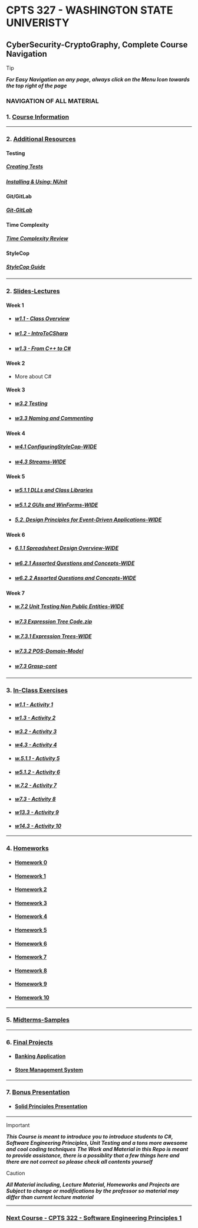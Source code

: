 # CPTS 327 - WASHINGTON STATE UNIVERISTY
## CyberSecurity-CryptoGraphy, Complete Course Navigation

> [!TIP]
> ***For Easy Navigation on any page, always click on the Menu Icon towards the top right of the page***

### NAVIGATION OF ALL MATERIAL 

### 1. [Course Information](https://github.com/MarkShinozaki/CPTS321-SoftwareEngineeringPrinciples/tree/Course-Information)

---

### 2. [Additional Resources](https://github.com/MarkShinozaki/CPTS321-SoftwareEngineeringPrinciples/blob/Additional-Resources/README.md)

#### Testing 
##### [Creating Tests](https://github.com/MarkShinozaki/CPTS321-SoftwareEngineeringPrinciples/blob/Additional-Resources/CptS%20321-NUnit-Creating%20and%20running%20tests.pdf)
##### [Installing & Using: NUnit](https://github.com/MarkShinozaki/CPTS321-SoftwareEngineeringPrinciples/blob/Additional-Resources/CptS%20321-NUnit-How-to%20setup%20on%20VS%202019.pdf)

#### Git/GitLab
##### [Git-GitLab](https://github.com/MarkShinozaki/CPTS321-SoftwareEngineeringPrinciples/blob/Additional-Resources/Git-GitLab-Review.pdf)

#### Time Complexity
##### [Time Complexity Review](https://github.com/MarkShinozaki/CPTS321-SoftwareEngineeringPrinciples/blob/Additional-Resources/w1.3.2%20Brief%20time%20complexity%20review.pdf)

#### StyleCop
##### [StyleCop Guide](https://github.com/MarkShinozaki/CPTS321-SoftwareEngineeringPrinciples/blob/Additional-Resources/CptS%20321-StyleCop-How-to.pdf)
---

### 2. [Slides-Lectures](https://github.com/MarkShinozaki/CPTS321-SoftwareEngineeringPrinciples/tree/Lectures-Slides)

#### Week 1
- ##### [w1.1 - Class Overview](https://github.com/MarkShinozaki/CPTS321-SoftwareEngineeringPrinciples/blob/LectureMaterial/w1.1.%20Class%20overview.pdf)
- ##### [w1.2 - IntroToCSharp](https://github.com/MarkShinozaki/CPTS321-SoftwareEngineeringPrinciples/blob/LectureMaterial/w1.2.%20IntroToCSharp.pdf)
- ##### [w1.3 - From C++ to C#](https://github.com/MarkShinozaki/CPTS321-SoftwareEngineeringPrinciples/blob/LectureMaterial/w1.3%20FROM%20C%2B%2B%20TO%20C%23.jpeg)

#### Week 2
- More about C#

#### Week 3
- ##### [w3.2 Testing](https://github.com/MarkShinozaki/CPTS321-SoftwareEngineeringPrinciples/blob/LectureMaterial/w3.2.%20Testing.pdf)
- ##### [w3.3 Naming and Commenting](https://github.com/MarkShinozaki/CPTS321-SoftwareEngineeringPrinciples/blob/LectureMaterial/w3.3.Naming%20and%20commenting.pdf)

#### Week 4

- ##### [w4.1 ConfiguringStyleCop-WIDE](https://github.com/MarkShinozaki/CPTS321-SoftwareEngineeringPrinciples/blob/LectureMaterial/w4.1.ConfiguringStyleCop-WIDE.pdf)
- ##### [w4.3 Streams-WIDE](https://github.com/MarkShinozaki/CPTS321-SoftwareEngineeringPrinciples/blob/LectureMaterial/w4.3.%20Streams-WIDE.pdf)

#### Week 5

- ##### [w5.1.1 DLLs and Class Libraries](https://github.com/MarkShinozaki/CPTS321-SoftwareEngineeringPrinciples/blob/LectureMaterial/w5.1.1%20DLLs%20and%20Class%20Libraries.pdf)
- ##### [w5.1.2 GUIs and WinForms-WIDE](https://github.com/MarkShinozaki/CPTS321-SoftwareEngineeringPrinciples/blob/LectureMaterial/w5.1.2.%20GUIs%20and%20WinForms-WIDE.pdf)
- ##### [5.2. Design Principles for Event-Driven Applications-WIDE](https://github.com/MarkShinozaki/CPTS321-SoftwareEngineeringPrinciples/blob/LectureMaterial/w5.2.%20Design%20Principles%20for%20Event-Driven%20Applications-WIDE.pdf)

#### Week 6 

- ##### [6.1.1 Spreadsheet Design Overview-WIDE](https://github.com/MarkShinozaki/CPTS321-SoftwareEngineeringPrinciples/blob/LectureMaterial/w6.1.1.%20Spreadsheet%20Design%20Overview-WIDE.pdf)
  
- ##### [w6.2.1 Assorted Questions and Concepts-WIDE](https://github.com/MarkShinozaki/CPTS321-SoftwareEngineeringPrinciples/blob/LectureMaterial/w6.1.1.%20Spreadsheet%20Design%20Overview-WIDE.pdf)
  
- ##### [w6.2.2 Assorted Questions and Concepts-WIDE](https://github.com/MarkShinozaki/CPTS321-SoftwareEngineeringPrinciples/blob/LectureMaterial/w6.2.2.%20Assorted%20Questions%20and%20Concepts-WIDE-part2.pdf)

#### Week 7

- ##### [w.7.2 Unit Testing Non Public Entities-WIDE](https://github.com/MarkShinozaki/CPTS321-SoftwareEngineeringPrinciples/blob/LectureMaterial/w7.2.%20Unit%20Testing%20Non%20Public%20Entities-WIDE.pdf)
  
- ##### [w7.3 Expression Tree Code.zip](https://github.com/MarkShinozaki/CPTS321-SoftwareEngineeringPrinciples/blob/LectureMaterial/w7.3%20Expression%20tree%20code.zip)
- ##### [w.7.3.1 Expression Trees-WIDE](https://github.com/MarkShinozaki/CPTS321-SoftwareEngineeringPrinciples/blob/LectureMaterial/w7.3%20Expression%20Trees-WIDE.pdf)

- ##### [w7.3.2 POS-Domain-Model](https://github.com/MarkShinozaki/CPTS321-SoftwareEngineeringPrinciples/blob/LectureMaterial/w7.3-POS-domain-model.pdf)
- ##### [w7.3 Grasp-cont](https://github.com/MarkShinozaki/CPTS321-SoftwareEngineeringPrinciples/blob/LectureMaterial/w7.3.GRASP-cont.pdf)

---

### 3. [In-Class Exercises](https://github.com/MarkShinozaki/CPTS321-SoftwareEngineeringPrinciples/tree/In-Class-Exercises)

- #### ***[w1.1 - Activity 1](https://github.com/MarkShinozaki/CPTS321-SoftwareEngineeringPrinciples/blob/InClassExercises/1.1%20Activity.png)***
- #### ***[w1.3 - Activity 2](https://github.com/MarkShinozaki/CPTS321-SoftwareEngineeringPrinciples/tree/InClassExercises/1.3%20Activity)***
- #### ***[w3.2 - Activity 3](https://github.com/MarkShinozaki/CPTS321-SoftwareEngineeringPrinciples/tree/InClassExercises/3.2%20Activity)***
- #### ***[w4.3 - Activity 4](https://github.com/MarkShinozaki/CPTS321-SoftwareEngineeringPrinciples/blob/InClassExercises/4.3%20Activity%20.png)***

- #### ***[w.5.1.1 - Activity 5](https://github.com/MarkShinozaki/CPTS321-SoftwareEngineeringPrinciples/blob/InClassExercises/5.1.1%20Activity%20.png)***

- #### ***[w5.1.2 - Activity 6](https://github.com/MarkShinozaki/CPTS321-SoftwareEngineeringPrinciples/blob/InClassExercises/5.1.2%20Activity.png)***

- #### ***[w.7.2 - Activity 7](https://github.com/MarkShinozaki/CPTS321-SoftwareEngineeringPrinciples/tree/InClassExercises/7.2%20Unit%20Testing%20Activity)***

- #### ***[w7.3 - Activity 8](https://github.com/MarkShinozaki/CPTS321-SoftwareEngineeringPrinciples/blob/InClassExercises/7.3%20Activity.png)***

- #### ***[w13.3 - Activity 9](https://github.com/MarkShinozaki/CPTS321-SoftwareEngineeringPrinciples/tree/InClassExercises/13.3%20Activity)***

- #### ***[w14.3 - Activity 10](https://github.com/MarkShinozaki/CPTS321-SoftwareEngineeringPrinciples/blob/InClassExercises/14.3%20Activity%20.png)***
---

### 4. [Homeworks](https://github.com/MarkShinozaki/CPTS317-Automata-FormalLanguages/tree/Homeworks)

- #### [Homework 0](https://github.com/MarkShinozaki/CPTS321-SoftwareEngineeringPrinciples/tree/Homeworks/CPTS321-SoftwareEngineeringPrinciples-Homework-0)
- #### [Homework 1](https://github.com/MarkShinozaki/CPTS321-SoftwareEngineeringPrinciples/tree/Homeworks/CPTS321-SoftwareEngineeringPrinciples-Homework-1)
- #### [Homework 2](https://github.com/MarkShinozaki/CPTS321-SoftwareEngineeringPrinciples/tree/Homeworks/CPTS321-SoftwareEngineeringPrinciples-Homework-2)
- #### [Homework 3](https://github.com/MarkShinozaki/CPTS321-SoftwareEngineeringPrinciples/tree/Homeworks/CPTS321-SoftwareEngineeringPrinciples-Homework-3)
- #### [Homework 4](https://github.com/MarkShinozaki/CPTS321-SoftwareEngineeringPrinciples/tree/Homeworks/CPTS321-SoftwareEngineeringPrinciples-Homework-4)
- #### [Homework 5](https://github.com/MarkShinozaki/CPTS321-SoftwareEngineeringPrinciples/tree/Homeworks/CPTS321-SoftwareEngineeringPrinciples-Homework-5)
- #### [Homework 6](https://github.com/MarkShinozaki/CPTS321-SoftwareEngineeringPrinciples/tree/Homeworks/CPTS321-SoftwareEngineeringPrinciples-Homework-6)
- #### [Homework 7](https://github.com/MarkShinozaki/CPTS321-SoftwareEngineeringPrinciples/tree/Homeworks/CPTS321-SoftwareEngineeringPrinciples-Homework-7)
- #### [Homework 8](https://github.com/MarkShinozaki/CPTS321-SoftwareEngineeringPrinciples/tree/Homeworks/CPTS321-SoftwareEngineeringPrinciples-Homework-8)
- #### [Homework 9](https://github.com/MarkShinozaki/CPTS321-SoftwareEngineeringPrinciples/tree/Homeworks/CPTS321-SoftwareEngineeringPrinciples-Homework-9)
- #### [Homework 10](https://github.com/MarkShinozaki/CPTS321-SoftwareEngineeringPrinciples/tree/Homeworks/CPTS321-SoftwareEngineeringPrinciples-Homework-10)

---
### 5. [Midterms-Samples](https://github.com/MarkShinozaki/CPTS321-SoftwareEngineeringPrinciples/blob/Midterms-Samples/README.md)

---

### 6. [Final Projects](https://github.com/MarkShinozaki/CPTS321-SoftwareEngineeringPrinciples/tree/Final-Projects)

- #### [Banking Application](https://github.com/MarkShinozaki/CPTS321-SoftwareEngineeringPrinciples/tree/Final-Projects/BankingApplication)
- #### [Store Management System](https://github.com/MarkShinozaki/CPTS321-SoftwareEngineeringPrinciples/tree/Final-Projects/StoreManagmentSystem)

--- 

### 7. [Bonus Presentation](https://github.com/MarkShinozaki/CPTS321-SoftwareEngineeringPrinciples/tree/Bonus-(SOLID-PRINCIPLES))

- #### [Solid Principles Presentation](https://github.com/MarkShinozaki/CPTS321-SoftwareEngineeringPrinciples/blob/Bonus-(SOLID-PRINCIPLES)/2023-Fall-SOLID%20Principles.pdf)


--- 

> [!IMPORTANT]
> ***This Course is meant to introduce you to introduce students to C#, Software Engineering Principles, Unit Testing and a tons more awesome and cool coding techniques***
> ***The Work and Material in this Repo is meant to provide assistance, there is a possiblity that a few things here and there are not correct so please check all contents yourself***

> [!CAUTION]
> ***All Material including, Lecture Material, Homeworks and Projects are Subject to change or modifications by the professor so material may differ than current lecture material***

---

### [Next Course - CPTS 322 - Software Engineering Principles 1 ](https://github.com/MarkShinozaki/CPTS322-SoftwareEngineeringPrinciples1)
